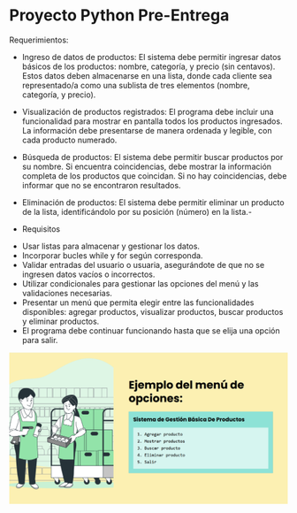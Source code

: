 # Proyecto Python Pre-Entrega

Requerimientos:

- Ingreso de datos de productos: El sistema debe permitir ingresar datos básicos de los productos: nombre, categoría, y precio (sin centavos). 
Estos datos deben almacenarse en una lista, donde cada cliente sea representado/a como una sublista de tres elementos (nombre, categoría, y precio).

- Visualización de productos registrados: El programa debe incluir una funcionalidad para mostrar en pantalla todos los productos ingresados. La información debe presentarse de manera ordenada y legible, con cada producto numerado.

- Búsqueda de productos: El sistema debe permitir buscar productos por su nombre. Si encuentra coincidencias, debe mostrar la información completa de los productos que coincidan. Si no hay coincidencias, debe informar que no se encontraron resultados.

- Eliminación de productos: El sistema debe permitir eliminar un producto de la lista, identificándolo por su posición (número) en la lista.- 

- Requisitos

* Usar listas para almacenar y gestionar los datos. 
* Incorporar bucles while y for según corresponda. 
* Validar entradas del usuario o usuaria, asegurándote de que no se ingresen datos vacíos o incorrectos.
* Utilizar condicionales para gestionar las opciones del menú y las validaciones necesarias.
* Presentar un menú que permita elegir entre las funcionalidades disponibles: agregar productos, visualizar productos, buscar productos y 
eliminar productos.
* El programa debe continuar funcionando hasta que se elija una opción para salir.


![Ejemple de Menu](/img/image.png)